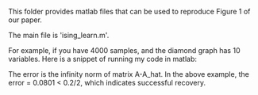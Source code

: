 This folder provides matlab files that can be used to reproduce Figure 1 of our paper.

The main file is 'ising_learn.m'.

For example, if you have 4000 samples, and the diamond graph has 10 variables. Here is a snippet of running my code in matlab:

The error is the infinity norm of matrix A-A_hat. In the above example, the error = 0.0801 < 0.2/2, which indicates successful recovery.
